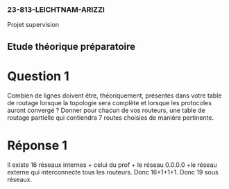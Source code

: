 ### 23-813-LEICHTNAM-ARIZZI
Projet supervision

## Etude théorique préparatoire

# Question 1 
Combien de lignes doivent être, théoriquement, présentes dans votre table de routage
lorsque la topologie sera complète et lorsque les protocoles auront convergé ? Donner pour chacun
de vos routeurs, une table de routage partielle qui contiendra 7 routes choisies de manière pertinente.

# Réponse 1
Il existe 16 réseaux internes + celui du prof + le réseau 0.0.0.0 +le réseau externe qui interconnecte tous les routeurs. Donc 16+1+1+1. Donc 19 sous réseaux.
